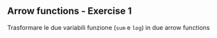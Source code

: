 ## Arrow functions - Exercise 1

Trasformare le due variabili funzione (`sum` e `log`) in due arrow functions